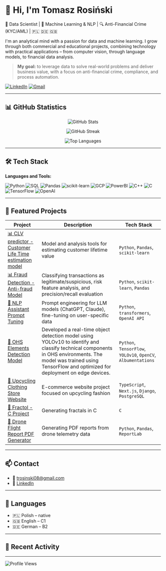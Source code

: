 # 👋 Hi, I'm Tomasz Rosiński

🎯 Data Scientist | 🧠 Machine Learning & NLP | 🔍 Anti-Financial Crime (KYC/AML) | 🇵🇱 🇩🇪 🇬🇧

I'm an analytical mind with a passion for data and machine learning. I grow through both commercial and educational projects, combining technology with practical applications – from computer vision, through language models, to financial data analysis.

> **My goal:** to leverage data to solve real-world problems and deliver business value, with a focus on anti-financial crime, compliance, and process automation.

[![LinkedIn](https://img.shields.io/badge/LinkedIn-0077B5?style=for-the-badge&logo=linkedin&logoColor=white)](https://www.linkedin.com/in/tomasz-rosinski/)
[![Gmail](https://img.shields.io/badge/Gmail-D14836?style=for-the-badge&logo=gmail&logoColor=white)](mailto:trosinski08@gmail.com)

---

## 📊 GitHub Statistics

<p align="center">
  <img src="https://github-readme-stats.vercel.app/api?username=trosinski08&show_icons=true&theme=tokyonight" alt="GitHub Stats" />
</p>

<p align="center">
  <img src="https://github-readme-streak-stats.herokuapp.com/?user=trosinski08&theme=tokyonight" alt="GitHub Streak" />
</p>

<p align="center">
  <img src="https://github-readme-stats.vercel.app/api/top-langs/?username=trosinski08&layout=compact&theme=tokyonight" alt="Top Languages" />
</p>

---

## 🛠 Tech Stack

**Languages and Tools:**

![Python](https://img.shields.io/badge/Python-3776AB?style=for-the-badge&logo=python&logoColor=white)
![SQL](https://img.shields.io/badge/SQL-4479A1?style=for-the-badge&logo=postgresql&logoColor=white)
![Pandas](https://img.shields.io/badge/Pandas-150458?style=for-the-badge&logo=pandas)
![scikit-learn](https://img.shields.io/badge/scikit--learn-F7931E?style=for-the-badge&logo=scikit-learn&logoColor=white)
![GCP](https://img.shields.io/badge/GCP-4285F4?style=for-the-badge&logo=googlecloud&logoColor=white)
![PowerBI](https://img.shields.io/badge/PowerBI-F2C811?style=for-the-badge&logo=powerbi&logoColor=white)
![C++](https://img.shields.io/badge/C++-00599C?style=for-the-badge&logo=cplusplus&logoColor=white)
![C](https://img.shields.io/badge/C-00599C?style=for-the-badge&logo=c&logoColor=white)
![TensorFlow](https://img.shields.io/badge/TensorFlow-FF6F00?style=for-the-badge&logo=tensorflow&logoColor=white)
![OpenAI](https://img.shields.io/badge/OpenAI-412991?style=for-the-badge&logo=openai&logoColor=white)

---

## 📌 Featured Projects

| Project | Description | Tech Stack |
|--------|-------------|------------|
| [📊 CLV predictor - Customer Life Time estimation model](https://github.com/trosinski08/CLV_preditor) | Model and analysis tools for estimating customer lifetime value | `Python`, `Pandas`, `scikit-learn` |
| [📊 Fraud Detection - Anti-fraud Model](https://github.com/trosinski08/fraud-detection) | Classifying transactions as legitimate/suspicious, risk feature analysis, and precision/recall evaluation | `Python`, `scikit-learn`, `Pandas` |
| [🧠 NLP Assistant Prompt Tuning](https://github.com/trosinski08/nlp-assistant) | Prompt engineering for LLM models (ChatGPT, Claude), fine-tuning on user-specific data | `Python`, `transformers`, `OpenAI API` |
| [🧰 OHS Elements Detection Model](https://github.com/trosinski08/ohs-detection) | Developed a real-time object detection model using YOLOv10 to identify and classify technical components in OHS environments. The model was trained using TensorFlow and optimized for deployment on edge devices. | `Python`, `TensorFlow`, `YOLOv10`, `OpenCV`, `Albumentations` |
| [👚 Upcycling Clothing Store Website](https://github.com/trosinski08/loopstore) | E-commerce website project focused on upcycling fashion | `TypeScript`, `Next.js`, `Django`, `PostgreSQL` |
| [🔲 Fractol - C Project](https://github.com/trosinski08/fractol) | Generating fractals in C | `C` |
| [📄 Drone Flight Report PDF Generator](https://github.com/trosinski08/drone-reports) | Generating PDF reports from drone telemetry data | `Python`, `Pandas`, `ReportLab` |

---

## 📫 Contact

- 📧 [trosinski08@gmail.com](mailto:trosinski08@gmail.com)  
- 💼 [LinkedIn](https://www.linkedin.com/in/tomasz-rosinski/)

---

## 💬 Languages

- 🇵🇱 Polish – native
- 🇬🇧 English – C1
- 🇩🇪 German – B2

---

## 🔄 Recent Activity

<!--START_SECTION:activity-->
<!--END_SECTION:activity-->

---

![Profile Views](https://komarev.com/ghpvc/?username=trosinski08&color=brightgreen&style=flat)
